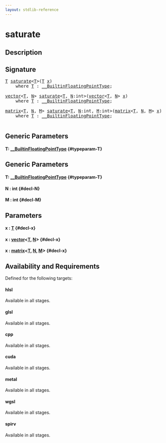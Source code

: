 ```yaml
---
layout: stdlib-reference
---
```


# saturate

## Description





## Signature 

<pre>
<a href="/stdlib-reference/global-decls/saturate#typeparam-T" class="code_type">T</a> <a href="/stdlib-reference/global-decls/saturate">saturate</a>&lt;<a href="/stdlib-reference/global-decls/saturate#typeparam-T" class="code_type">T</a>&gt;(<a href="/stdlib-reference/global-decls/saturate#typeparam-T" class="code_type">T</a> <a href="/stdlib-reference/global-decls/saturate#decl-x" class="code_param">x</a>)
    <span class='code_keyword'>where</span> <a href="/stdlib-reference/global-decls/saturate#typeparam-T" class="code_type">T</a> : <a href="/stdlib-reference/interfaces/BuiltinFloatingPointType/index">__BuiltinFloatingPointType</a>;

<a href="/stdlib-reference/types/vector/index">vector</a>&lt;<a href="/stdlib-reference/types/vector/index#typeparam-T" class="code_type">T</a>, <a href="/stdlib-reference/types/vector/index#decl-N" class="code_var">N</a>&gt; <a href="/stdlib-reference/global-decls/saturate">saturate</a>&lt;<a href="/stdlib-reference/global-decls/saturate#typeparam-T" class="code_type">T</a>, <a href="/stdlib-reference/global-decls/saturate#decl-N" class="code_var">N</a>:<span class="code_keyword">int</span>&gt;(<a href="/stdlib-reference/types/vector/index">vector</a>&lt;<a href="/stdlib-reference/types/vector/index#typeparam-T" class="code_type">T</a>, <a href="/stdlib-reference/types/vector/index#decl-N" class="code_var">N</a>&gt; <a href="/stdlib-reference/global-decls/saturate#decl-x" class="code_param">x</a>)
    <span class='code_keyword'>where</span> <a href="/stdlib-reference/global-decls/saturate#typeparam-T" class="code_type">T</a> : <a href="/stdlib-reference/interfaces/BuiltinFloatingPointType/index">__BuiltinFloatingPointType</a>;

<a href="/stdlib-reference/types/matrix/index">matrix</a>&lt;<a href="/stdlib-reference/types/matrix/T" class="code_type">T</a>, <a href="/stdlib-reference/types/matrix/index#decl-N" class="code_var">N</a>, <a href="/stdlib-reference/types/matrix/index#decl-M" class="code_var">M</a>&gt; <a href="/stdlib-reference/global-decls/saturate">saturate</a>&lt;<a href="/stdlib-reference/global-decls/saturate#typeparam-T" class="code_type">T</a>, <a href="/stdlib-reference/global-decls/saturate#decl-N" class="code_var">N</a>:<span class="code_keyword">int</span>, <a href="/stdlib-reference/global-decls/saturate#decl-M" class="code_var">M</a>:<span class="code_keyword">int</span>&gt;(<a href="/stdlib-reference/types/matrix/index">matrix</a>&lt;<a href="/stdlib-reference/types/matrix/T" class="code_type">T</a>, <a href="/stdlib-reference/types/matrix/index#decl-N" class="code_var">N</a>, <a href="/stdlib-reference/types/matrix/index#decl-M" class="code_var">M</a>&gt; <a href="/stdlib-reference/global-decls/saturate#decl-x" class="code_param">x</a>)
    <span class='code_keyword'>where</span> <a href="/stdlib-reference/global-decls/saturate#typeparam-T" class="code_type">T</a> : <a href="/stdlib-reference/interfaces/BuiltinFloatingPointType/index">__BuiltinFloatingPointType</a>;

</pre>

## Generic Parameters

#### T: [\_\_BuiltinFloatingPointType](/stdlib-reference/interfaces/BuiltinFloatingPointType/index) {#typeparam-T}

## Generic Parameters

#### T: [\_\_BuiltinFloatingPointType](/stdlib-reference/interfaces/BuiltinFloatingPointType/index) {#typeparam-T}
#### N  : int {#decl-N}
#### M  : int {#decl-M}

## Parameters

#### x  : [T](/stdlib-reference/global-decls/saturate#typeparam-T) {#decl-x}
#### x  : [vector](/stdlib-reference/types/vector/index)\<[T](/stdlib-reference/types/vector/index#typeparam-T), [N](/stdlib-reference/types/vector/index#decl-N)\> {#decl-x}
#### x  : [matrix](/stdlib-reference/types/matrix/index)\<[T](/stdlib-reference/types/matrix/T), [N](/stdlib-reference/types/matrix/index#decl-N), [M](/stdlib-reference/types/matrix/index#decl-M)\> {#decl-x}

## Availability and Requirements

Defined for the following targets:

#### hlsl
Available in all stages.

#### glsl
Available in all stages.

#### cpp
Available in all stages.

#### cuda
Available in all stages.

#### metal
Available in all stages.

#### wgsl
Available in all stages.

#### spirv
Available in all stages.



